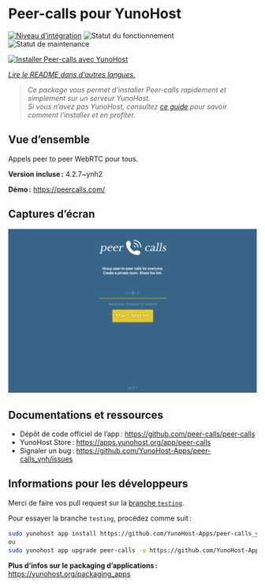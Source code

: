 <!--
Nota bene : ce README est automatiquement généré par <https://github.com/YunoHost/apps/tree/master/tools/readme_generator>
Il NE doit PAS être modifié à la main.
-->

# Peer-calls pour YunoHost

[![Niveau d’intégration](https://apps.yunohost.org/badge/integration/peer-calls)](https://ci-apps.yunohost.org/ci/apps/peer-calls/)
![Statut du fonctionnement](https://apps.yunohost.org/badge/state/peer-calls)
![Statut de maintenance](https://apps.yunohost.org/badge/maintained/peer-calls)

[![Installer Peer-calls avec YunoHost](https://install-app.yunohost.org/install-with-yunohost.svg)](https://install-app.yunohost.org/?app=peer-calls)

*[Lire le README dans d'autres langues.](./ALL_README.md)*

> *Ce package vous permet d’installer Peer-calls rapidement et simplement sur un serveur YunoHost.*  
> *Si vous n’avez pas YunoHost, consultez [ce guide](https://yunohost.org/install) pour savoir comment l’installer et en profiter.*

## Vue d’ensemble

Appels peer to peer WebRTC pour tous.

**Version incluse :** 4.2.7~ynh2

**Démo :** <https://peercalls.com/>

## Captures d’écran

![Capture d’écran de Peer-calls](./doc/screenshots/screenshot.png)

## Documentations et ressources

- Dépôt de code officiel de l’app : <https://github.com/peer-calls/peer-calls>
- YunoHost Store : <https://apps.yunohost.org/app/peer-calls>
- Signaler un bug : <https://github.com/YunoHost-Apps/peer-calls_ynh/issues>

## Informations pour les développeurs

Merci de faire vos pull request sur la [branche `testing`](https://github.com/YunoHost-Apps/peer-calls_ynh/tree/testing).

Pour essayer la branche `testing`, procédez comme suit :

```bash
sudo yunohost app install https://github.com/YunoHost-Apps/peer-calls_ynh/tree/testing --debug
ou
sudo yunohost app upgrade peer-calls -u https://github.com/YunoHost-Apps/peer-calls_ynh/tree/testing --debug
```

**Plus d’infos sur le packaging d’applications :** <https://yunohost.org/packaging_apps>
